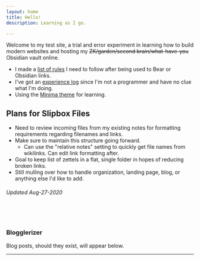 ```yaml
---
layout: home
title: Hello!
description: Learning as I go.

---
```


Welcome to my test site, a trial and error experiment in learning how to build modern websites and hosting my ~~ZK/garden/second brain/what-have-you~~ Obsidian vault online.

- I made a [list of rules](one_pagers/new_format_rules.md) I need to follow after being used to Bear or Obsidian links.
- I've got an [experience log](one_pagers/xp_log.md) since I'm not a programmer and have no clue what I'm doing.
- Using the [Minima theme](https://github.com/jekyll/minima) for learning.

## Plans for Slipbox Files
- Need to review incoming files from my existing notes for formatting requirements regarding filenames and links.
- Make sure to maintain this structure going forward.
	- Can use the "relative notes" setting to quickly get file names from wikilinks. Can edit link formatting after.
- Goal to keep list of zettels in a flat, single folder in hopes of reducing broken links.
- Still mulling over how to handle organization, landing page, blog, or anything else I'd like to add.

###### Updated Aug-27-2020
<br><br>

### Blogglerizer
Blog posts, should they exist, will appear below.

---

